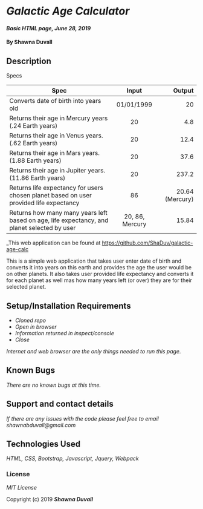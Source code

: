# _Galactic Age Calculator_

#### _Basic HTML page, June 28, 2019_

#### By Shawna Duvall

## Description

Specs

| Spec | Input | Output |
|  ------  | :-----:   |  -----:  |
| Converts date of birth into years old | 01/01/1999 | 20|
| Returns their age in Mercury years (.24 Earth years) | 20 | 4.8 |
| Returns their age in Venus years.  (.62 Earth years) | 20 | 12.4 |
| Returns their age in Mars years.  (1.88 Earth years) | 20 | 37.6 |
| Returns their age in Jupiter years.  (11.86 Earth years) | 20 | 237.2 |
| Returns life expectancy for users chosen planet based on user provided life expectancy | 86 | 20.64 (Mercury) |
| Returns how many many years left based on age, life expectancy, and planet selected by user| 20, 86, Mercury | 15.84 |

_This web application can be found at https://github.com/ShaDuv/galactic-age-calc

This is a simple web application that takes user enter date of birth and converts it into years on this earth and provides the age the user would be on other planets. It also takes user provided life expectancy and converts it for each planet as well mas how many years left (or over) they are for their selected planet.

## Setup/Installation Requirements

* _Cloned repo_
* _Open in browser_
* _Information returned in inspect/console_
* _Close_

_Internet and web browser are the only things needed to run this page._

## Known Bugs

_There are no known bugs at this time._

## Support and contact details

_If there are any issues with the code please feel free to email shawnabduvall@gmail.com_

## Technologies Used

_HTML, CSS, Bootstrap, Javascript, Jquery, Webpack_

### License

*MIT License*

Copyright (c) 2019 **_Shawna Duvall_**

